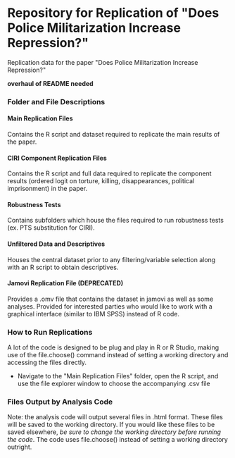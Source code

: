 # Repository for Replication of "Does Police Militarization Increase Repression?"
Replication data for the paper "Does Police Militarization Increase Repression?"

**overhaul of README needed**

### Folder and File Descriptions
#### Main Replication Files
Contains the R script and dataset required to replicate the main results of the paper.
#### CIRI Component Replication Files
Contains the R script and full data required to replicate the component results (ordered logit on torture, killing, disappearances, political imprisonment) in the paper.
#### Robustness Tests
Contains subfolders which house the files required to run robustness tests (ex. PTS substitution for CIRI).
#### Unfiltered Data and Descriptives
Houses the central dataset prior to any filtering/variable selection along with an R script to obtain descriptives.
#### Jamovi Replication File (DEPRECATED)
Provides a .omv file that contains the dataset in jamovi as well as some analyses. Provided for interested parties who would like to work with a graphical interface (similar to IBM SPSS) instead of R code.

### How to Run Replications
A lot of the code is designed to be plug and play in R or R Studio, making use of the file.choose() command instead of setting a working directory and accessing the files directly.
- Navigate to the "Main Replication Files" folder, open the R script, and use the file explorer window to choose the accompanying .csv file

### Files Output by Analysis Code
Note: the analysis code will output several files in .html format. These files will be saved to the working directory. If you would like these files to be saved elsewhere, _be sure to change the working directory before running the code_. The code uses file.choose() instead of setting a working directory outright.
